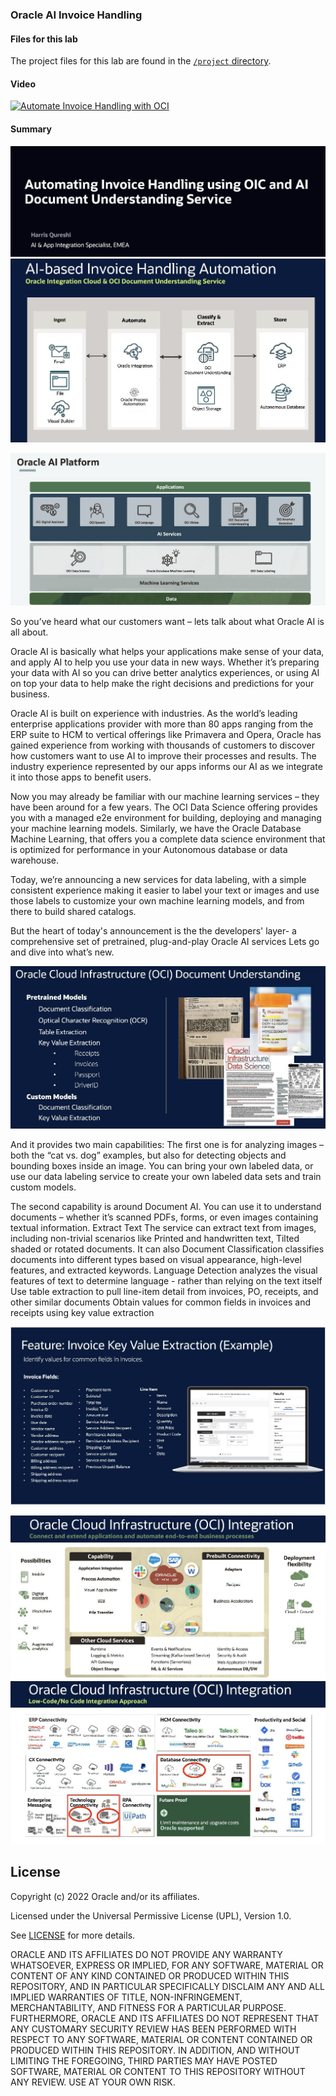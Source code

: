 ### Oracle AI Invoice Handling

#### Files for this lab

The project files for this lab are found in the [`/project` directory](https://github.com/oracle-devrel/oci-ai-invoice-handling/tree/main/project).

#### Video

[![Automate Invoice Handling with OCI](http://img.youtube.com/vi/pjdQzFscOrk/0.jpg)](http://www.youtube.com/watch?v=pjdQzFscOrk "Automate Invoice Handling with OCI")

#### Summary

![](img/0-automating-invoice-handling-1024.jpg)
![](img/1-ai-based-invoice-handling-1024.jpg)

![](img/2-oracle-ai-platform-1024.jpg)

So you’ve heard what our customers want – lets talk about what Oracle AI is all about. 

Oracle AI is basically what helps your applications make sense of your data, and apply AI to help you use your data in new ways. Whether it’s preparing your data with AI so you can drive better analytics experiences, or using AI on top your data to help make the right decisions and predictions for your business. 

Oracle AI is built on experience with industries. As the world’s leading enterprise applications provider with more than 80 apps ranging from the ERP suite to HCM to vertical offerings like Primavera and Opera, Oracle has gained experience from working with thousands of customers to discover how customers want to use AI to improve their processes and results. The industry experience represented by our apps informs our AI as we integrate it into those apps to benefit users.

Now you may already be familiar with our machine learning services – they have been around for a few years. The OCI Data Science offering provides you with a managed e2e environment for building, deploying and managing your machine learning models. Similarly, we have the Oracle Database Machine Learning, that offers you a complete data science environment that is optimized for performance in your Autonomous database or data warehouse. 

Today, we’re announcing a new services for data labeling, with a simple consistent experience making it easier to label your text or images and use those labels to customize your own machine learning models, and from there to build shared catalogs. 

But the heart of today's announcement is the the developers' layer- a comprehensive set of pretrained, plug-and-play Oracle AI services Lets go and dive into what’s new. 

![](img/3-oci-document-understanding-1024.jpg)

And it provides two main capabilities: 
The first one is for analyzing images – both the “cat vs. dog” examples, but also for detecting objects and bounding boxes inside an image. You can bring your own labeled data, or use our data labeling service to create your own labeled data sets and train custom models. 

The second capability is around Document AI. You can use it to understand documents – whether it’s scanned PDFs, forms, or even images containing textual information. 
Extract Text The service can extract text from images, including non-trivial scenarios like Printed and handwritten text, Tilted shaded or rotated documents. It can also 
Document Classification classifies documents into different types based on visual appearance, high-level features, and extracted keywords. 
Language Detection analyzes the visual features of text to determine language - rather than relying on the text itself
Use table extraction to pull line-item detail from invoices, PO, receipts, and other similar documents
Obtain values for common fields in invoices and receipts using key value extraction

![](img/4-invoice-key-value-extraction-1024.jpg)

![](img/5-oci-integration-2-1024.jpg)
![](img/6-oci-integration-1024.jpg)

## License
Copyright (c) 2022 Oracle and/or its affiliates.

Licensed under the Universal Permissive License (UPL), Version 1.0.

See [LICENSE](LICENSE) for more details.

ORACLE AND ITS AFFILIATES DO NOT PROVIDE ANY WARRANTY WHATSOEVER, EXPRESS OR IMPLIED, FOR ANY SOFTWARE, MATERIAL OR CONTENT OF ANY KIND CONTAINED OR PRODUCED WITHIN THIS REPOSITORY, AND IN PARTICULAR SPECIFICALLY DISCLAIM ANY AND ALL IMPLIED WARRANTIES OF TITLE, NON-INFRINGEMENT, MERCHANTABILITY, AND FITNESS FOR A PARTICULAR PURPOSE.  FURTHERMORE, ORACLE AND ITS AFFILIATES DO NOT REPRESENT THAT ANY CUSTOMARY SECURITY REVIEW HAS BEEN PERFORMED WITH RESPECT TO ANY SOFTWARE, MATERIAL OR CONTENT CONTAINED OR PRODUCED WITHIN THIS REPOSITORY. IN ADDITION, AND WITHOUT LIMITING THE FOREGOING, THIRD PARTIES MAY HAVE POSTED SOFTWARE, MATERIAL OR CONTENT TO THIS REPOSITORY WITHOUT ANY REVIEW. USE AT YOUR OWN RISK. 
